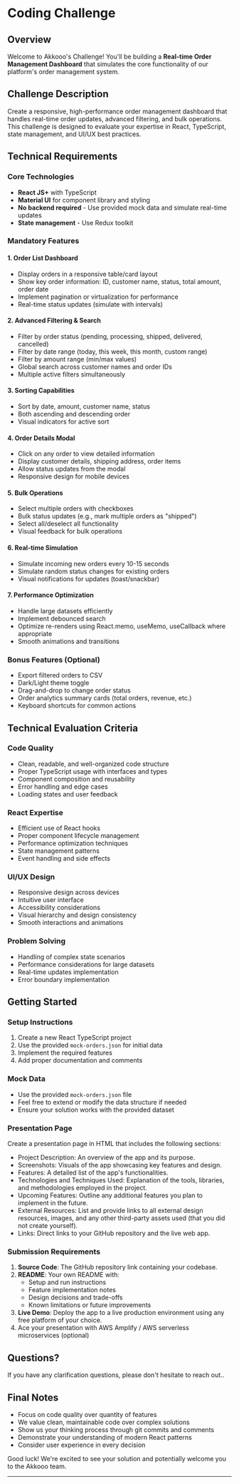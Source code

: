# Coding Challenge

## Overview

Welcome to Akkooo's Challenge! You'll be building a **Real-time Order Management Dashboard** that simulates the core functionality of our platform's order management system.

## Challenge Description

Create a responsive, high-performance order management dashboard that handles real-time order updates, advanced filtering, and bulk operations. This challenge is designed to evaluate your expertise in React, TypeScript, state management, and UI/UX best practices.

## Technical Requirements

### Core Technologies

- **React JS+** with TypeScript
- **Material UI** for component library and styling
- **No backend required** - Use provided mock data and simulate real-time updates
- **State management** - Use Redux toolkit

### Mandatory Features

#### 1. Order List Dashboard

- Display orders in a responsive table/card layout
- Show key order information: ID, customer name, status, total amount, order date
- Implement pagination or virtualization for performance
- Real-time status updates (simulate with intervals)

#### 2. Advanced Filtering & Search

- Filter by order status (pending, processing, shipped, delivered, cancelled)
- Filter by date range (today, this week, this month, custom range)
- Filter by amount range (min/max values)
- Global search across customer names and order IDs
- Multiple active filters simultaneously

#### 3. Sorting Capabilities

- Sort by date, amount, customer name, status
- Both ascending and descending order
- Visual indicators for active sort

#### 4. Order Details Modal

- Click on any order to view detailed information
- Display customer details, shipping address, order items
- Allow status updates from the modal
- Responsive design for mobile devices

#### 5. Bulk Operations

- Select multiple orders with checkboxes
- Bulk status updates (e.g., mark multiple orders as "shipped")
- Select all/deselect all functionality
- Visual feedback for bulk operations

#### 6. Real-time Simulation

- Simulate incoming new orders every 10-15 seconds
- Simulate random status changes for existing orders
- Visual notifications for updates (toast/snackbar)

#### 7. Performance Optimization

- Handle large datasets efficiently
- Implement debounced search
- Optimize re-renders using React.memo, useMemo, useCallback where appropriate
- Smooth animations and transitions

### Bonus Features (Optional)

- Export filtered orders to CSV
- Dark/Light theme toggle
- Drag-and-drop to change order status
- Order analytics summary cards (total orders, revenue, etc.)
- Keyboard shortcuts for common actions

## Technical Evaluation Criteria

### Code Quality

- Clean, readable, and well-organized code structure
- Proper TypeScript usage with interfaces and types
- Component composition and reusability
- Error handling and edge cases
- Loading states and user feedback

### React Expertise

- Efficient use of React hooks
- Proper component lifecycle management
- Performance optimization techniques
- State management patterns
- Event handling and side effects

### UI/UX Design

- Responsive design across devices
- Intuitive user interface
- Accessibility considerations
- Visual hierarchy and design consistency
- Smooth interactions and animations

### Problem Solving

- Handling of complex state scenarios
- Performance considerations for large datasets
- Real-time updates implementation
- Error boundary implementation

## Getting Started

### Setup Instructions

1. Create a new React TypeScript project
2. Use the provided `mock-orders.json` for initial data
3. Implement the required features
4. Add proper documentation and comments

### Mock Data

- Use the provided `mock-orders.json` file
- Feel free to extend or modify the data structure if needed
- Ensure your solution works with the provided dataset

### Presentation Page

Create a presentation page in HTML that includes the following sections:

- Project Description: An overview of the app and its purpose.
- Screenshots: Visuals of the app showcasing key features and design.
- Features: A detailed list of the app's functionalities.
- Technologies and Techniques Used: Explanation of the tools, libraries, and methodologies employed in the project.
- Upcoming Features: Outline any additional features you plan to implement in the future.
- External Resources: List and provide links to all external design resources, images, and any other third-party assets used (that you did not create yourself).
- Links: Direct links to your GitHub repository and the live web app.

### Submission Requirements

1. **Source Code**: The GitHub repository link containing your codebase.
2. **README**: Your own README with:
   - Setup and run instructions
   - Feature implementation notes
   - Design decisions and trade-offs
   - Known limitations or future improvements
3. **Live Demo**: Deploy the app to a live production environment using any free platform of your choice.
4. Ace your presentation with AWS Amplify / AWS serverless microservices (optional)

## Questions?

If you have any clarification questions, please don't hesitate to reach out..

## Final Notes

- Focus on code quality over quantity of features
- We value clean, maintainable code over complex solutions
- Show us your thinking process through git commits and comments
- Demonstrate your understanding of modern React patterns
- Consider user experience in every decision

Good luck! We're excited to see your solution and potentially welcome you to the Akkooo team.

---
